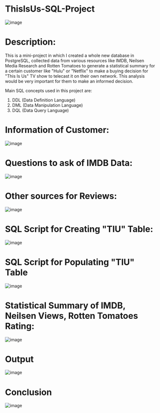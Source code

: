 # ThisIsUs-SQL-Project
![image](https://user-images.githubusercontent.com/64986184/196505918-f09056a2-e512-420d-b018-86c5949d1d4f.png)


# Description:
This is a mini-project in which I created a whole new database in PostgreSQL, collected data from various resources like IMDB, Neilsen Media Research and Rotten Tomatoes to generate a statistical summary for a certain customer like "Hulu" or "Netflix" to make a buying decision for "This Is Us" TV show to telecast it on their own network. This analysis would be very important for them to make an informed decision.

Main SQL concepts used in this project are:

1. DDL (Data Definition Language)
2. DML (Data Manipulation Language)
3. DQL (Data Query Language)

# Information of Customer:
![image](https://user-images.githubusercontent.com/64986184/196505975-b8a5aadb-ed25-4c7a-95bf-f7db52c9cf75.png)


# Questions to ask of IMDB Data:
![image](https://user-images.githubusercontent.com/64986184/196506018-0a6b9a2f-41f0-4d15-a1a7-25d5b988fe3d.png)

# Other sources for Reviews:
![image](https://user-images.githubusercontent.com/64986184/196506075-f032a2e1-496f-4281-ae23-453141c20152.png)

# SQL Script for Creating "TIU" Table:
![image](https://user-images.githubusercontent.com/64986184/196506162-071254d7-c619-4206-875f-6c5a778ebbb5.png)

# SQL Script for Populating "TIU" Table
![image](https://user-images.githubusercontent.com/64986184/196506240-23a14883-d976-4002-830c-84bf274f9b25.png)

# Statistical Summary of IMDB, Neilsen Views, Rotten Tomatoes Rating:
![image](https://user-images.githubusercontent.com/64986184/196506359-2215622b-70df-4dd3-a4f1-3565537ee0fd.png)

# Output
![image](https://user-images.githubusercontent.com/64986184/196506405-37a637a2-7e24-451b-aa1e-071f13abaad5.png)
# Conclusion
![image](https://user-images.githubusercontent.com/64986184/196506492-40793554-f489-4170-b773-44a2de171f7e.png)
